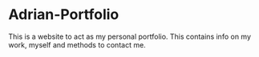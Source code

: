 # Adrian-Portfolio
This is a website to act as my personal portfolio. This contains info on my work, myself and methods to contact me.
